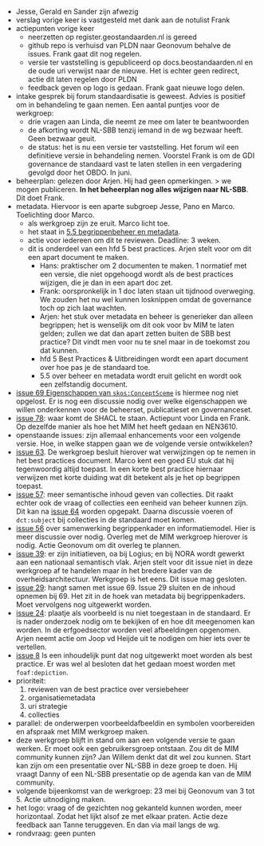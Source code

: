 - Jesse, Gerald en Sander zijn afwezig
- verslag vorige keer is vastgesteld met dank aan de notulist Frank
- actiepunten vorige keer
  - neerzetten op register.geostandaarden.nl is gereed
  - github repo is verhuisd van PLDN naar Geonovum behalve de issues. Frank gaat dit nog regelen.
  - versie ter vaststelling is gepubliceerd op docs.beostandaarden.nl en de oude uri verwijst naar de nieuwe. Het is echter geen redirect, actie dit laten regelen door PLDN
  - feedback geven op logo is gedaan. Frank gaat nieuwe logo delen.
- intake gesprek bij forum standaardisatie is geweest. Advies is positief om in behandeling te gaan nemen. Een aantal puntjes voor de werkgroep:
  - drie vragen aan Linda, die neemt ze mee om later te beantwoorden
  - de afkorting wordt NL-SBB tenzij iemand in de wg bezwaar heeft. Geen bezwaar geuit.
  - de status: het is nu een versie ter vaststelling. Het forum wil een definitieve versie in behandeling nemen. Voorstel Frank is om de GDI governance de standaard vast te laten stellen in een vergadering gevolgd door het OBDO. In juni.
- beheerplan: gelezen door Arjen. Hij had geen opmerkingen. > we mogen publiceren. **In het beheerplan nog alles wijzigen naar NL-SBB**. Dit doet Frank.
- metadata. Hiervoor is een aparte subgroep Jesse, Pano en Marco. Toelichting door Marco. 
  - als werkgroep zijn ze eruit. Marco licht toe. 
  - het staat in [5.5 begrippenbeheer en metadata](https://docs.geostandaarden.nl/nl-sbb/nl-sbb/#begrippenbeheer-en-metadata).
  - actie voor iedereen om dit te reviewen. Deadline: 3 weken. 
  - dit is onderdeel van een hfd 5 best practices. Arjen stelt voor om dit een apart document te maken. 
    - Hans: praktischer om 2 documenten te maken. 1 normatief met een versie, die niet opgehoogd wordt als de best practices wijzigen, die je dan in een apart doc zet. 
    - Frank: oorspronkelijk in 1 doc laten staan uit tijdnood overweging. We zouden het nu wel kunnen losknippen omdat de governance toch op zich laat wachten. 
    - Arjen: het stuk over metadata en beheer is generieker dan alleen begrippen; het is wenselijk om dit ook voor bv MIM te laten gelden; zullen we dat dan apart zetten buiten de SBB best practice? Dit vindt men voor nu te snel maar in de toekomst zou dat kunnen. 
    - hfd 5 Best Practices & Uitbreidingen wordt een apart document over hoe pas je de standaard toe. 
    - 5.5 over beheer en metadata wordt eruit gelicht en wordt ook een zelfstandig document. 
- [issue 69 Eigenschappen van `skos:ConceptSceme`](https://github.com/pldn/nederlands-profiel-voor-stelselcatalogi/issues/69) is hiermee nog niet opgelost. Er is nog een discussie nodig over welke eigenschappen we willen onderkennen voor de beheerset, publicatieset en governanceset.
- [issue 78](https://github.com/pldn/nederlands-profiel-voor-stelselcatalogi/issues/78): waar komt de SHACL te staan. Actiepunt voor Linda en Frank. Op dezelfde manier als hoe het MIM het heeft gedaan en NEN3610. 
- openstaande issues: zijn allemaal enhancements voor een volgende versie. Hoe, in welke stappen gaan we de volgende versie ontwikkelen? 
- [issue 63](https://github.com/pldn/nederlands-profiel-voor-stelselcatalogi/issues/63). De werkgroep besluit hierover wat verwijzingen op te nemen in het best practices document. Marco kent een goed EU stuk dat hij tegenwoordig altijd toepast. In een korte best practice hiernaar verwijzen met korte duiding wat dit betekent als je het op begrippen toepast.
- [issue 57](https://github.com/pldn/nederlands-profiel-voor-stelselcatalogi/issues/57): meer semantische inhoud geven van collecties. Dit raakt echter ook de vraag of collecties een eenheid van beheer kunnen zijn. Dit kan na [issue 64](https://github.com/pldn/nederlands-profiel-voor-stelselcatalogi/issues/64) worden opgepakt. Daarna discussie voeren of `dct:subject` bij collecties in de standaard moet komen.
- [issue 56](https://github.com/pldn/nederlands-profiel-voor-stelselcatalogi/issues/56) over samenwerking begrippenkader en informatiemodel. Hier is meer discussie over nodig. Overleg met de MIM werkgroep hierover is nodig. Actie Geonovum om dit overleg te plannen. 
- [issue 39](https://github.com/pldn/nederlands-profiel-voor-stelselcatalogi/issues/39): er zijn initiatieven, oa bij Logius; en bij NORA wordt gewerkt aan een nationaal semantisch vlak. Arjen stelt voor dit issue niet in deze werkgroep af te handelen maar in het bredere kader van de overheidsarchitectuur. Werkgroep is het eens. Dit issue mag gesloten.
- [issue 29](https://github.com/pldn/nederlands-profiel-voor-stelselcatalogi/issues/29): hangt samen met issue 69. Issue 29 sluiten en de inhoud opnemen bij 69. Het zit in de hoek van metadata bij begrippenkaders. Moet vervolgens nog uitgewerkt worden.
- [issue 24](https://github.com/pldn/nederlands-profiel-voor-stelselcatalogi/issues/24): plaatje als voorbeeld is nu niet toegestaan in de standaard. Er is nader onderzoek nodig om te bekijken of en hoe dit meegenomen kan worden. In de erfgoedsector worden veel afbeeldingen opgenomen. Arjen neemt actie om Joop vd Heijde uit te nodigen om hier iets over te vertellen. 
- [issue 8](https://github.com/pldn/nederlands-profiel-voor-stelselcatalogi/issues/8)
Is een inhoudelijk punt dat nog uitgewerkt moet worden als best practice. Er was wel al besloten dat het gedaan moest worden met `foaf:depiction`. 
- prioriteit: 
  1. reviewen van de best practice over versiebeheer
  1. organisatiemetadata
  1. uri strategie
  1. collecties
- parallel: de onderwerpen voorbeeldafbeeldin en symbolen voorbereiden en afspraak met MIM werkgroep maken.
- deze werkgroep blijft in stand om aan een volgende versie te gaan werken. Er moet ook een gebruikersgroep ontstaan. Zou dit de MIM community kunnen zijn? Jan Willem denkt dat dit wel zou kunnen. Start kan zijn om een presentatie over NL-SBB in deze groep te doen. Hij vraagt Danny of een NL-SBB presentatie op de agenda kan van de MIM community. 
- volgende bijeenkomst van de werkgroep: 23 mei bij Geonovum van 3 tot 5. Actie uitnodiging maken.
- het logo: vraag of de gezichten nog gekanteld kunnen worden, meer horizontaal. Zodat het lijkt alsof ze met elkaar praten. Actie deze feedback aan Tanne teruggeven. En dan via mail langs de wg. 
- rondvraag: geen punten
